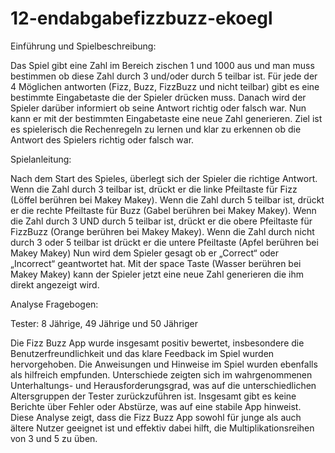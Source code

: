 # 12-endabgabefizzbuzz-ekoegl

Einführung und Spielbeschreibung:

Das Spiel gibt eine Zahl im Bereich zischen 1 und 1000 aus und man muss bestimmen ob diese Zahl durch 3 und/oder durch 5 teilbar ist. 
Für jede der 4 Möglichen antworten (Fizz, Buzz, FizzBuzz und nicht teilbar) gibt es eine bestimmte Eingabetaste die der Spieler drücken muss. 
Danach wird der Spieler darüber informiert ob seine Antwort richtig oder falsch war. 
Nun kann er mit der bestimmten Eingabetaste eine neue Zahl generieren. 
Ziel ist es spielerisch die Rechenregeln zu lernen und klar zu erkennen ob die  Antwort des Spielers richtig oder falsch war.


Spielanleitung:

Nach dem Start des Spieles, überlegt sich der Spieler die richtige Antwort. Wenn die Zahl durch 3 teilbar ist, drückt er die linke Pfeiltaste für Fizz (Löffel berühren bei Makey Makey).
Wenn die Zahl durch 5 teilbar ist, drückt er die rechte Pfeiltaste für Buzz (Gabel berühren bei Makey Makey).
Wenn die Zahl durch 3 UND durch 5 teilbar ist, drückt er die obere Pfeiltaste für FizzBuzz (Orange berühren bei Makey Makey).
Wenn die Zahl durch nicht durch 3 oder 5 teilbar ist drückt er die untere Pfeiltaste (Apfel berühren bei Makey Makey)
Nun wird dem Spieler gesagt ob er „Correct“ oder „Incorrect“ geantwortet hat.
Mit der space Taste (Wasser berühren bei Makey Makey) kann der Spieler jetzt eine neue Zahl generieren die ihm direkt angezeigt wird.  


Analyse Fragebogen:

Tester: 8 Jährige, 49 Jährige und 50 Jähriger

Die Fizz Buzz App wurde insgesamt positiv bewertet, insbesondere die Benutzerfreundlichkeit und das klare Feedback im Spiel wurden hervorgehoben. Die Anweisungen und Hinweise im Spiel wurden ebenfalls als hilfreich empfunden. Unterschiede zeigten sich im wahrgenommenen Unterhaltungs- und Herausforderungsgrad, was auf die unterschiedlichen Altersgruppen der Tester zurückzuführen ist. Insgesamt gibt es keine Berichte über Fehler oder Abstürze, was auf eine stabile App hinweist.
Diese Analyse zeigt, dass die Fizz Buzz App sowohl für junge als auch ältere Nutzer geeignet ist und effektiv dabei hilft, die Multiplikationsreihen von 3 und 5 zu üben.
